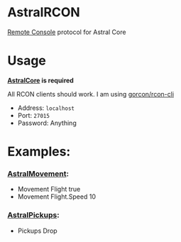 # AstralRCON
[Remote Console](https://developer.valvesoftware.com/wiki/Source_RCON_Protocol) protocol for Astral Core

# Usage
**[AstralCore](https://github.com/Astrum-Project/AstralCore) is required**

All RCON clients should work. I am using [gorcon/rcon-cli](https://github.com/gorcon/rcon-cli)
- Address: `localhost`
- Port: `27015`
- Password: Anything

# Examples:
### [AstralMovement](https://github.com/Astrum-Project/AstralMovement/):
- Movement Flight true
- Movement Flight.Speed 10

### [AstralPickups](https://github.com/Astrum-Project/AstralPickups/):
- Pickups Drop
